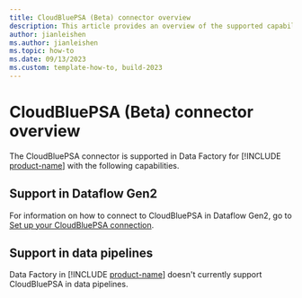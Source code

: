 ```yaml
---
title: CloudBluePSA (Beta) connector overview
description: This article provides an overview of the supported capabilities of the CloudBluePSA connector.
author: jianleishen
ms.author: jianleishen
ms.topic: how-to
ms.date: 09/13/2023
ms.custom: template-how-to, build-2023
---
```


# CloudBluePSA (Beta) connector overview

The CloudBluePSA connector is supported in Data Factory for [!INCLUDE [product-name](../includes/product-name.md)] with the following capabilities.

## Support in Dataflow Gen2

For information on how to connect to CloudBluePSA in Dataflow Gen2, go to [Set up your CloudBluePSA connection](connector-cloudbluepsa.md).

## Support in data pipelines

Data Factory in [!INCLUDE [product-name](../includes/product-name.md)] doesn't currently support CloudBluePSA in data pipelines.
